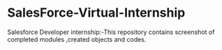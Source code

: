 # SalesForce-Virtual-Internship
 Salesforce Developer internship:-This repository contains  screenshot of completed modules ,created objects  and codes. 
